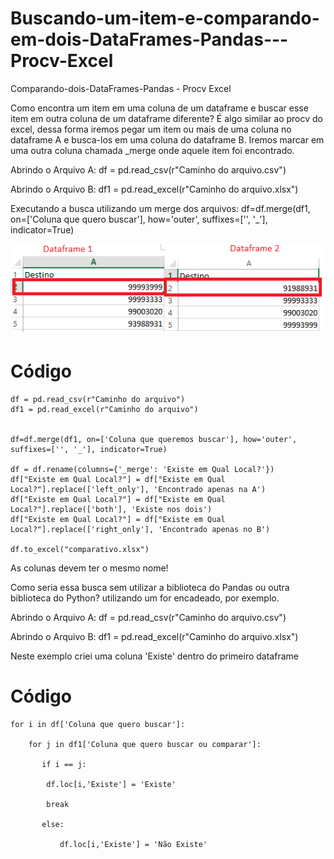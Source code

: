 # Buscando-um-item-e-comparando-em-dois-DataFrames-Pandas---Procv-Excel
Comparando-dois-DataFrames-Pandas - Procv Excel

Como encontra um item em uma coluna de um dataframe e buscar esse item em outra coluna de um dataframe diferente?
É algo similar ao procv do excel, dessa forma iremos pegar um item ou mais de uma coluna no dataframe A e busca-los em uma coluna do dataframe B. Iremos marcar em uma outra coluna chamada _merge onde aquele item foi encontrado.

Abrindo o Arquivo A:
df = pd.read_csv(r"Caminho do arquivo.csv")

Abrindo o Arquivo B:
df1 = pd.read_excel(r"Caminho do arquivo.xlsx")

Executando a busca utilizando um merge dos arquivos:
df=df.merge(df1, on=['Coluna que quero buscar'], how='outer', suffixes=['', '_'], indicator=True)

![alt tag](https://github.com/Vladimirgualberto/Buscando-um-item-e-comparando-em-dois-DataFrames-Pandas---Procv-Excel/blob/main/img/compara%C3%A7%C3%A3o.png?raw=true)


# Código 


```
df = pd.read_csv(r"Caminho do arquivo")
df1 = pd.read_excel(r"Caminho do arquivo")


df=df.merge(df1, on=['Coluna que queremos buscar'], how='outer', suffixes=['', '_'], indicator=True)

df = df.rename(columns={'_merge': 'Existe em Qual Local?'})
df["Existe em Qual Local?"] = df["Existe em Qual Local?"].replace(['left_only'], 'Encontrado apenas na A')
df["Existe em Qual Local?"] = df["Existe em Qual Local?"].replace(['both'], 'Existe nos dois')
df["Existe em Qual Local?"] = df["Existe em Qual Local?"].replace(['right_only'], 'Encontrado apenas no B')

df.to_excel("comparativo.xlsx")
```


As colunas devem ter o mesmo nome!

Como seria essa busca sem utilizar a biblioteca do Pandas ou outra biblioteca do Python? utilizando um for encadeado, por exemplo.


Abrindo o Arquivo A:
df = pd.read_csv(r"Caminho do arquivo.csv")

Abrindo o Arquivo B:
df1 = pd.read_excel(r"Caminho do arquivo.xlsx")

Neste exemplo criei uma coluna 'Existe' dentro do primeiro dataframe


# Código
```
for i in df['Coluna que quero buscar']:

    for j in df1['Coluna que quero buscar ou comparar']:
    
       if i == j:
       
        df.loc[i,'Existe'] = 'Existe'
        
        break
        
       else:
       
           df.loc[i,'Existe'] = 'Não Existe'
```

